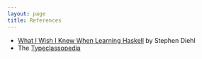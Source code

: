```yaml
---
layout: page
title: References
---
```


* [What I Wish I Knew When Learning Haskell](http://dev.stephendiehl.com/hask/)
  by Stephen Diehl
* The [Typeclassopedia](https://wiki.haskell.org/Typeclassopedia)